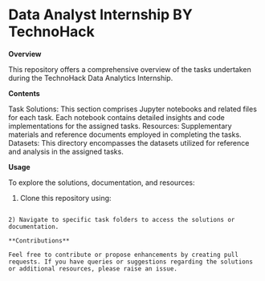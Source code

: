 # Data Analyst Internship BY TechnoHack

**Overview**

This repository offers a comprehensive overview of the tasks undertaken during the TechnoHack Data Analytics Internship.

**Contents**

Task Solutions: This section comprises Jupyter notebooks and related files for each task. Each notebook contains detailed insights and code implementations for the assigned tasks.
Resources: Supplementary materials and reference documents employed in completing the tasks.
Datasets: This directory encompasses the datasets utilized for reference and analysis in the assigned tasks.

**Usage**

To explore the solutions, documentation, and resources:

1) Clone this repository using:

  ~~~ git clone https://github.com/dhanashripatil22/TechnoHack-Internship

2) Navigate to specific task folders to access the solutions or documentation.

**Contributions**

Feel free to contribute or propose enhancements by creating pull requests. If you have queries or suggestions regarding the solutions or additional resources, please raise an issue.

   

